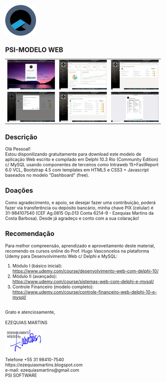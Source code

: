 <img src="imagens/psi-software.png" width="100"><br>
## PSI-MODELO WEB

<table>
  <tbody>
    <tr>
      <td><img src="imagens/t1.jpg" class="responsive"></td>
      <td><img src="imagens/t2.jpg" class="responsive"></td>
      <td><img src="imagens/t3.jpg" class="responsive"></td>
    </tr>
    <tr>
      <td><img src="imagens/t4.jpg" class="responsive"></td>
      <td><img src="imagens/t5.jpg" class="responsive"></td>
      <td><img src="imagens/t6.jpg" class="responsive"></td>
    </tr>
  </tbody>
</table>

## Descrição
Olá Pessoal!<br>
Estou disponilizando gratuitamente para download este modelo de aplicação Web escrito e compilado em Delphi 10.3 Rio (Community Edition) c/ MySQL usando componentes de terceiros como Intraweb 15+FastReport 6.0 VCL, Bootstrap 4.5 com templates em HTML5 e CSS3 + Javascript baseados no modelo "Dashboard" (free).

## Doações
Como agradecimento, e apoio, se desejar fazer uma contribuição, poderá fazer via transferência ou depósito bancário, minha chave PIX (celular) é 31-984107540 (CEF Ag.0815 Op.013 Conta 6214-9 - Ezequias Martins da Costa Barbosa). Desde já agradeço e conto com a sua colaração!

## Recomendação
Para melhor compreensão, aprendizado e aproveitamento deste material, recomendo os cursos online do Prof. Hugo Vasconcelos na plataforma Udemy para Desenvolvimento Web c/ Delphi e MySQL:
<br>
1. Módulo I (básico inicial):<br>
https://www.udemy.com/course/desenvolvimento-web-com-delphi-10/
2. Módulo II (avançado):<br>
https://www.udemy.com/course/sistemas-web-com-delphi-e-mysql/
3. Controle Financeiro (modelo completo):<br>
https://www.udemy.com/course/controle-financeiro-web-delphi-10-e-mysql/
<br>
Grato e atenciosamente,<br>
<br>
EZEQUIAS MARTINS<br>
<p><a href="https://ezequiasmartins.blogspot.com/" target="_blank"><img src="imagens/assinatura.jpg"></a></p>
Telefone +55 31 98410-7540<br>
https://ezequiasmartins.blogspot.com<br>
e-mail: ezequiasmartins@gmail.com<br>
PSI SOFTWARE
